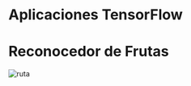 # Aplicaciones TensorFlow



# Reconocedor de Frutas


![ruta](<.ReconocedorFrutasTL/Resultado.PNG>) 


